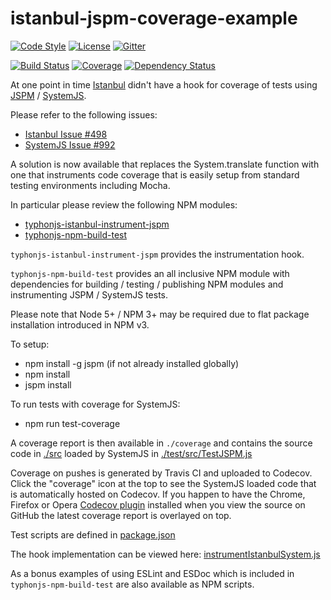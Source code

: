 # istanbul-jspm-coverage-example

[![Code Style](https://img.shields.io/badge/code%20style-allman-yellowgreen.svg?style=flat)](https://en.wikipedia.org/wiki/Indent_style#Allman_style)
[![License](https://img.shields.io/badge/license-MIT-yellowgreen.svg?style=flat)](https://github.com/typhonjs-demos-test/istanbul-jspm-coverage-example/blob/master/LICENSE)
[![Gitter](https://img.shields.io/gitter/room/typhonjs/TyphonJS.svg)](https://gitter.im/typhonjs/TyphonJS)

[![Build Status](https://travis-ci.org/typhonjs-demos-test/istanbul-jspm-coverage-example.svg?branch=master)](https://travis-ci.org/typhonjs-demos-test/istanbul-jspm-coverage-example)
[![Coverage](https://img.shields.io/codecov/c/github/typhonjs-demos-test/istanbul-jspm-coverage-example.svg)](https://codecov.io/github/typhonjs-demos-test/istanbul-jspm-coverage-example)
[![Dependency Status](https://www.versioneye.com/user/projects/56e69b2cdf573d00472cd624/badge.svg?style=flat)](https://www.versioneye.com/user/projects/56e69b2cdf573d00472cd624)

At one point in time [Istanbul](https://gotwarlost.github.io/istanbul/) didn't have a hook for coverage of tests using [JSPM](http://jspm.io/) / [SystemJS](https://github.com/systemjs/systemjs). 

Please refer to the following issues:
- [Istanbul Issue #498](https://github.com/gotwarlost/istanbul/issues/498)
- [SystemJS Issue #992](https://github.com/systemjs/systemjs/issues/992)

A solution is now available that replaces the System.translate function with one that instruments code coverage that is easily setup from standard testing environments including Mocha.

In particular please review the following NPM modules:
- [typhonjs-istanbul-instrument-jspm](https://www.npmjs.com/package/typhonjs-istanbul-instrument-jspm)
- [typhonjs-npm-build-test](https://www.npmjs.com/package/typhonjs-npm-build-test)

`typhonjs-istanbul-instrument-jspm` provides the instrumentation hook. 

`typhonjs-npm-build-test` provides an all inclusive NPM module with dependencies for building / testing / publishing NPM modules and instrumenting JSPM / SystemJS tests.

Please note that Node 5+ / NPM 3+ may be required due to flat package installation introduced in NPM v3.

To setup:
- npm install -g jspm  (if not already installed globally)
- npm install
- jspm install

To run tests with coverage for SystemJS:
- npm run test-coverage

A coverage report is then available in `./coverage` and contains the source code in [./src](https://github.com/typhonjs-demos-test/istanbul-jspm-coverage-example/tree/master/src) loaded by SystemJS in [./test/src/TestJSPM.js](https://github.com/typhonjs-demos-test/istanbul-jspm-coverage-example/blob/master/test/src/TestJSPM.js)

Coverage on pushes is generated by Travis CI and uploaded to Codecov. Click the "coverage" icon at the top to see the SystemJS loaded code that is automatically hosted on Codecov. If you happen to have the Chrome, Firefox or Opera [Codecov plugin](https://github.com/codecov/browser-extension#codecov-extension) installed when you view the source on GitHub the latest coverage report is overlayed on top.

Test scripts are defined in [package.json](https://github.com/typhonjs-demos-test/istanbul-jspm-coverage-example/blob/master/package.json#L27-L29)

The hook implementation can be viewed here: [instrumentIstanbulSystem.js](https://github.com/typhonjs-node-jspm/typhonjs-istanbul-instrument-jspm/blob/master/src/instrumentIstanbulSystem.js)

As a bonus examples of using ESLint and ESDoc which is included in `typhonjs-npm-build-test` are also available as NPM scripts.
